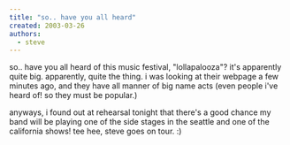 ```yaml
---
title: "so.. have you all heard"
created: 2003-03-26
authors: 
  - steve
---
```


so.. have you all heard of this music festival, "lollapalooza"? it's apparently quite big. apparently, quite the thing. i was looking at their webpage a few minutes ago, and they have all manner of big name acts (even people i've heard of! so they must be popular.)  
  
anyways, i found out at rehearsal tonight that there's a good chance my band will be playing one of the side stages in the seattle and one of the california shows! tee hee, steve goes on tour. :)

